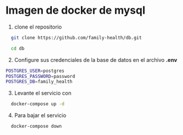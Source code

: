 
# Imagen de docker de mysql

1) clone el repositorio


```bash
  git clone https://github.com/family-health/db.git

  cd db
```
    
2) Configure sus credenciales de la base de datos en el archivo **.env**
```bash
POSTGRES_USER=postgres
POSTGRES_PASSWORD=password
POSTGRES_DB=family_health
```

3) Levante el servicio con
```bash
  docker-compose up -d
```

4) Para bajar el servicio
```bash
  docker-compose down
```
